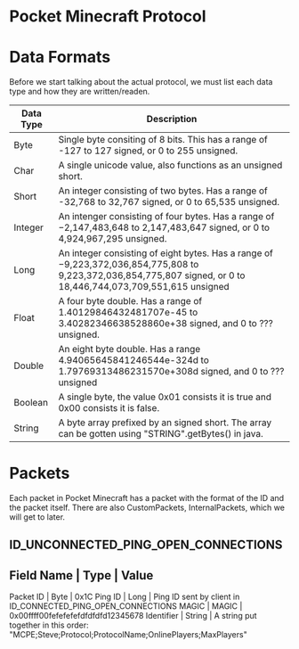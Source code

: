 Pocket Minecraft Protocol
==================

Data Formats
==================

Before we start talking about the actual protocol, we must list each data type and how they are written/readen.

Data Type | Description
--------- | -----------
Byte      | Single byte consiting of 8 bits. This has a range of -127 to 127 signed, or 0 to 255 unsigned.
Char      | A single unicode value, also functions as an unsigned short.
Short     | An integer consisting of two bytes. Has a range of -32,768 to 32,767 signed, or 0 to 65,535 unsigned.
Integer   | An intenger consisting of four bytes. Has a range of −2,147,483,648 to 2,147,483,647 signed, or 0 to 4,924,967,295 unsigned.
Long      | An integer consisting of eight bytes. Has a range of −9,223,372,036,854,775,808 to 9,223,372,036,854,775,807 signed, or 0 to 18,446,744,073,709,551,615 unsigned
Float     | A four byte double. Has a range of 1.40129846432481707e-45 to 3.40282346638528860e+38 signed, and 0 to ??? unsigned.
Double    | An eight byte double. Has a range 4.94065645841246544e-324d to 1.79769313486231570e+308d signed, and 0 to ??? unsigned
Boolean   | A single byte, the value 0x01 consists it is true and 0x00 consists it is false.
String    | A byte array prefixed by an signed short. The array can be gotten using "STRING".getBytes() in java.


Packets
=================
Each packet in Pocket Minecraft has a packet with the format of the ID and the packet itself.
There are also CustomPackets, InternalPackets, which we will get to later.

ID_UNCONNECTED_PING_OPEN_CONNECTIONS
-----------------
Field Name | Type   | Value
---------------------------
Packet ID  | Byte   | 0x1C
Ping ID    | Long   | Ping ID sent by client in ID_CONNECTED_PING_OPEN_CONNECTIONS
MAGIC      | MAGIC  | 0x00ffff00fefefefefdfdfdfd12345678
Identifier | String | A string put together in this order: "MCPE;Steve;Protocol;ProtocolName;OnlinePlayers;MaxPlayers"


